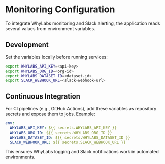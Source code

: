 # Monitoring Configuration

To integrate WhyLabs monitoring and Slack alerting, the application reads several values from environment variables.

## Development

Set the variables locally before running services:

```bash
export WHYLABS_API_KEY=<api-key>
export WHYLABS_ORG_ID=<org-id>
export WHYLABS_DATASET_ID=<dataset-id>
export SLACK_WEBHOOK_URL=<slack-webhook-url>
```

## Continuous Integration

For CI pipelines (e.g., GitHub Actions), add these variables as repository secrets and expose them to jobs. Example:

```yaml
env:
  WHYLABS_API_KEY: ${{ secrets.WHYLABS_API_KEY }}
  WHYLABS_ORG_ID: ${{ secrets.WHYLABS_ORG_ID }}
  WHYLABS_DATASET_ID: ${{ secrets.WHYLABS_DATASET_ID }}
  SLACK_WEBHOOK_URL: ${{ secrets.SLACK_WEBHOOK_URL }}
```

This ensures WhyLabs logging and Slack notifications work in automated environments.
